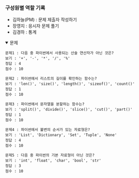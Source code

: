 ### 구성원별 역할 기록
- 김하늘(PM) : 문제 제출자 작성하기
- 장영지 : 응시자 문제 풀기
- 김경하 : 통계

<details open> 
  <summary>문제</summary>
  
```
문제1 : 다음 중 파이썬에서 사용되는 산술 연산자가 아닌 것은?
보기 : '+', '-', '*', '/', '%'
정답 : 4
점수 : 10

문제2 : 파이썬에서 리스트의 길이를 확인하는 함수는?
보기 : 'len()', 'size()', 'length()', 'sizeof()', 'count()'
정답 : 1
점수 : 10

문제3 : 파이썬에서 문자열을 분할하는 함수는?
보기 : 'split()', 'divide()', 'slice()', 'cut()', 'part()'
정답 : 1
점수 : 10

문제4 : 파이썬에서 불변의 순서가 있는 자료형은?
보기 : 'List', 'Dictionary', 'Set', 'Tuple', 'None'
정답 : 4
점수 : 10

문제5 : 다음 중 파이썬의 기본 자료형이 아닌 것은?
보기 : 'int', 'float', 'char', 'bool', 'str'
정답 : 3
점수 : 10
```
</details> 